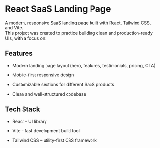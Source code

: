 # React SaaS Landing Page

A modern, responsive SaaS landing page built with React, Tailwind CSS, and Vite.  
This project was created to practice building clean and production-ready UIs, with a focus on:

## Features

-   Modern landing page layout (hero, features, testimonials, pricing, CTA)

-   Mobile-first responsive design

-   Customizable sections for different SaaS products

-   Clean and well-structured codebase

## Tech Stack

-   React – UI library

-   Vite – fast development build tool

-   Tailwind CSS – utility-first CSS framework
